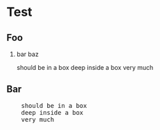Test
====

## Foo

1.  bar
    baz

    should be in a box
    deep inside a box
    very much

## Bar

<pre>
    should be in a box
    deep inside a box
    very much
</pre>
